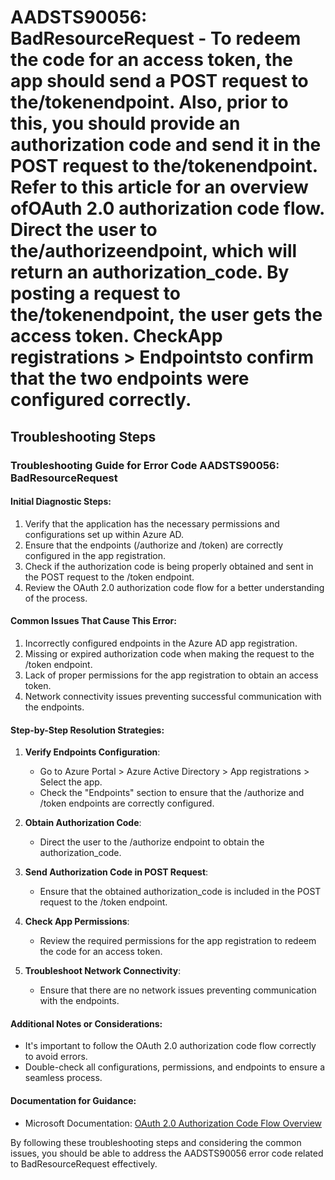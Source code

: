 
# AADSTS90056: BadResourceRequest - To redeem the code for an access token, the app should send a POST request to the/tokenendpoint. Also, prior to this, you should provide an authorization code and send it in the POST request to the/tokenendpoint. Refer to this article for an overview ofOAuth 2.0 authorization code flow. Direct the user to the/authorizeendpoint, which will return an authorization_code. By posting a request to the/tokenendpoint, the user gets the access token. CheckApp registrations > Endpointsto confirm that the two endpoints were configured correctly.


## Troubleshooting Steps
### Troubleshooting Guide for Error Code AADSTS90056: BadResourceRequest

#### Initial Diagnostic Steps:
1. Verify that the application has the necessary permissions and configurations set up within Azure AD.
2. Ensure that the endpoints (/authorize and /token) are correctly configured in the app registration.
3. Check if the authorization code is being properly obtained and sent in the POST request to the /token endpoint.
4. Review the OAuth 2.0 authorization code flow for a better understanding of the process.

#### Common Issues That Cause This Error:
1. Incorrectly configured endpoints in the Azure AD app registration.
2. Missing or expired authorization code when making the request to the /token endpoint.
3. Lack of proper permissions for the app registration to obtain an access token.
4. Network connectivity issues preventing successful communication with the endpoints.

#### Step-by-Step Resolution Strategies:
1. **Verify Endpoints Configuration**:
   - Go to Azure Portal > Azure Active Directory > App registrations > Select the app.
   - Check the "Endpoints" section to ensure that the /authorize and /token endpoints are correctly configured.

2. **Obtain Authorization Code**:
   - Direct the user to the /authorize endpoint to obtain the authorization_code.

3. **Send Authorization Code in POST Request**:
   - Ensure that the obtained authorization_code is included in the POST request to the /token endpoint.

4. **Check App Permissions**:
   - Review the required permissions for the app registration to redeem the code for an access token.

5. **Troubleshoot Network Connectivity**:
   - Ensure that there are no network issues preventing communication with the endpoints.

#### Additional Notes or Considerations:
- It's important to follow the OAuth 2.0 authorization code flow correctly to avoid errors.
- Double-check all configurations, permissions, and endpoints to ensure a seamless process.

#### Documentation for Guidance:
- Microsoft Documentation: [OAuth 2.0 Authorization Code Flow Overview](https://docs.microsoft.com/en-us/azure/active-directory/develop/v2-oauth2-auth-code-flow)

By following these troubleshooting steps and considering the common issues, you should be able to address the AADSTS90056 error code related to BadResourceRequest effectively.